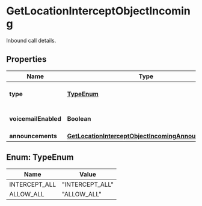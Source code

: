 

# GetLocationInterceptObjectIncoming

Inbound call details.

## Properties

| Name | Type | Description | Notes |
|------------ | ------------- | ------------- | -------------|
|**type** | [**TypeEnum**](#TypeEnum) | Select inbound call options. |  [optional] |
|**voicemailEnabled** | **Boolean** | Enable/disable to route voice mail. |  [optional] |
|**announcements** | [**GetLocationInterceptObjectIncomingAnnouncements**](GetLocationInterceptObjectIncomingAnnouncements.md) |  |  [optional] |



## Enum: TypeEnum

| Name | Value |
|---- | -----|
| INTERCEPT_ALL | &quot;INTERCEPT_ALL&quot; |
| ALLOW_ALL | &quot;ALLOW_ALL&quot; |



